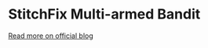 # StitchFix Multi-armed Bandit

[Read more on official blog](https://multithreaded.stitchfix.com/blog/2020/08/05/bandits/)